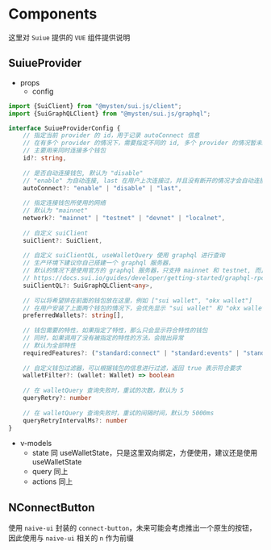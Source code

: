 # Components

这里对 `Suiue` 提供的 `VUE` 组件提供说明

## SuiueProvider

- props
  - config
```typescript
import {SuiClient} from "@mysten/sui.js/client";
import {SuiGraphQLClient} from "@mysten/sui.js/graphql";

interface SuiueProviderConfig {
    // 指定当前 provider 的 id，用于记录 autoConnect 信息
    // 在有多个 provider 的情况下，需要指定不同的 id, 多个 provider 的情况暂未经过验证, 请谨慎使用
    // 主要用来同时连接多个钱包
    id?: string,
    
    // 是否自动连接钱包, 默认为 "disable"
    // "enable" 为自动连接, last 在用户上次连接过，并且没有断开的情况才会自动连接
    autoConnect?: "enable" | "disable" | "last",
    
    // 指定连接钱包所使用的网络
    // 默认为 "mainnet"
    network?: "mainnet" | "testnet" | "devnet" | "localnet",
    
    // 自定义 suiClient
    suiClient?: SuiClient,
    
    // 自定义 suiClientQL, useWalletQuery 使用 graphql 进行查询
    // 生产环境下建议你自己搭建一个 graphql 服务器，
    // 默认的情况下是使用官方的 graphql 服务器，只支持 mainnet 和 testnet, 而且延迟高，不适合生产环境
    // https://docs.sui.io/guides/developer/getting-started/graphql-rpc
    suiClientQL?: SuiGraphQLClient<any>,
    
    // 可以将希望排在前面的钱包放在这里，例如 ["sui wallet", "okx wallet"]
    // 在用户安装了上面两个钱包的情况下，会优先显示 "sui wallet" 和 "okx wallet"
    preferredWallets?: string[],
    
    // 钱包需要的特性，如果指定了特性，那么只会显示符合特性的钱包
    // 同时，如果调用了没有被指定的特性的方法，会抛出异常
    // 默认为全部特性
    requiredFeatures?: ("standard:connect" | "standard:events" | "standard:disconnect" | "sui:signMessage" | "sui:signTransactionBlock" | "sui:signAndExecuteTransactionBlock" | "sui:signPersonalMessage")[]
    
    // 自定义钱包过滤器，可以根据钱包的信息进行过滤，返回 true 表示符合要求
    walletFilter?: (wallet: Wallet) => boolean
    
    // 在 walletQuery 查询失败时，重试的次数，默认为 5
    queryRetry?: number
    
    // 在 walletQuery 查询失败时，重试的间隔时间，默认为 5000ms
    queryRetryIntervalMs?: number
}
```
- v-models
  - state 同 useWalletState，只是这里双向绑定，方便使用，建议还是使用 useWalletState
  - query 同上
  - actions 同上

## NConnectButton

使用 `naive-ui` 封装的 `connect-button`，未来可能会考虑推出一个原生的按钮，因此使用与 `naive-ui` 相关的 `n` 作为前缀